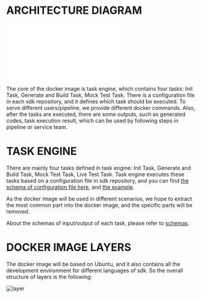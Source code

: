 # ARCHITECTURE DIAGRAM
![docker design](docker-image-design.md)

The core of the docker image is task engine, which contains four tasks: Init Task, Generate and Build Task, Mock Test Task. There is a configuration file in each sdk repository, and it defines which task should be executed. To serve different users/pipeline, we provide different docker commands.  Also, after the tasks are executed, there are some outputs, such as generated codes, task execution result, which can be used by following steps in pipeline or service team.

# TASK ENGINE
There are mainly four tasks defined in task engine: Init Task, Generate and Build Task, Mock Test Task, Live Test Task. Task engine executes these tasks based on a configuration file in sdk repository, and you can find [the schema of configuration file here](../task-engine/schema/CodegenToSdkConfigSchema.json), and [the example](../task-engine/README.md).

As the docker image will be used in different scenarios, we hope to extract the most common part into the docker image, and the specific parts will be removed.

About the schemas of input/output of each task, please refer to [schemas](../task-engine/schema).

# DOCKER IMAGE LAYERS
The docker image will be based on Ubuntu, and it also contains all the development environment for different languages of sdk. So the overall structure of layers is the following:

![layer](images/docker-image-layers.drawio.png)